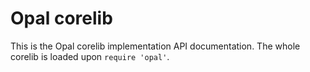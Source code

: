 # Opal corelib

This is the Opal corelib implementation API documentation.
The whole corelib is loaded upon `require 'opal'`.
